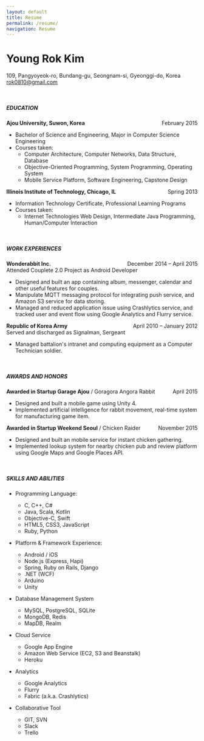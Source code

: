 ```yaml
---
layout: default
title: Resume
permalink: /resume/
navigation: Resume
---
```


# Young Rok Kim
109, Pangyoyeok-ro, Bundang-gu, Seongnam-si, Gyeonggi-do, Korea   
rok0810@gmail.com

<br>

##### EDUCATION

**Ajou University, Suwon, Korea** <span style="float: right">February 2015</span>

- Bachelor of Science and Engineering, Major in Computer Science Engineering
- Courses taken:
  * Computer Architecture, Computer Networks, Data Structure, Database
  * Objective-Oriented Programming, System Programming, Operating System
  * Mobile Service Platform, Software Engineering, Capstone Design

**Illinois Institute of Technology, Chicago, IL** <span style="float: right">Spring 2013</span>

- Information Technology Certificate, Professional Learning Programs
- Courses taken: 
  * Internet Technologies Web Design, Intermediate Java Programming, Human/Computer Interaction
   
<br>

##### WORK EXPERIENCES

<span style="float: right">December 2014 – April 2015</span>
**Wonderabbit Inc.**  
Attended Couplete 2.0 Project as Android Developer

- Designed and built an app containing album, messenger, calendar and other useful features for couples. 
- Manipulate MQTT messaging protocol for integrating push service, and Amazon S3 service for data storing.
- Managed and reduced application issue using Crashlytics service, and tracked user and event flow using Google Analytics and Flurry service.


<span style="float: right">April 2010 – January 2012</span>
**Republic of Korea Army**  
Served and discharged as Signalman, Sergeant

-  Managed battalion's intranet and computing equipment as a Computer Technician soldier.

<br>

##### AWARDS AND HONORS


<span style="float: right">April 2015</span>
**Awarded in Startup Garage Ajou** / Goragora Angora Rabbit

- Designed and built a mobile game using Unity 4.
- Implemented artificial intelligence for rabbit movement, real-time system for manufacturing game item.


<span style="float: right">November 2015</span>
**Awarded in Startup Weekend Seoul** / Chicken Raider

- Designed and built an mobile service for instant chicken gathering.
- Implemented lookup system for nearby chicken pub and review platform using Google Maps and Google Places API.


<br>

##### SKILLS AND ABILITIES

- Programming Language:

  * C, C++, C# 
  * Java, Scala, Kotlin
  * Objective-C, Swift
  * HTML5, CSS3, JavaScript
  * Ruby, Python  

- Platform &amp; Framework Experience:

  * Android / iOS
  * Node.js (Express, Hapi)
  * Spring, Ruby on Rails, Django
  * .NET (WCF)  
  * Arduino
  * Unity

- Database Management System

  * MySQL, PostgreSQL, SQLite
  * MongoDB, Redis
  * MapDB, Realm  

- Cloud Service

  * Google App Engine
  * Amazon Web Service (EC2, S3 and Beanstalk)
  * Heroku  

- Analytics

  * Google Analytics
  * Flurry
  * Fabric (a.k.a. Crashlytics)  

- Collaborative Tool

  * GIT, SVN
  * Slack
  * Trello

